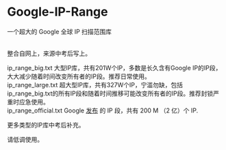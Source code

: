 # Google-IP-Range
一个超大的 Google 全球 IP 扫描范围库

<br>
整合自网上，来源中考后写上。

ip_range_big.txt 大型IP库，共有201W个IP，多数是长久含有Google IP的IP段，大大减少随着时间改变所有者的IP段。推荐日常使用。<br>
ip_range_large.txt 超大型IP库，共有327W个IP，宁滥勿缺，包括ip_range_big.txt的所有IP段和随着时间推移可能改变所有者的IP段。推荐封锁严重时应急使用。  
ip_range_official.txt Google [发布](https://support.google.com/a/answer/10026322) 的 IP 段，共有 200 M （2 亿）个 IP.

更多类型的IP库中考后补充。

请低调使用。
